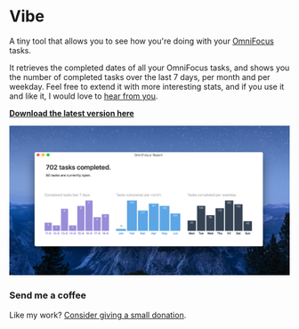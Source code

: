 # Vibe

A tiny tool that allows you to see how you're doing with your [OmniFocus](https://www.omnigroup.com/omnifocus/) tasks.

It retrieves the completed dates of all your OmniFocus tasks, and shows you the number of completed tasks over the last 7 days, per month and per weekday. Feel free to extend it with more interesting stats, and if you use it and like it, I would love to [hear from you](https://twitter.com/tschoffelen).

**[Download the latest version here](https://github.com/tschoffelen/vibe/releases)**


![Screenshot](screenshot.png)


### Send me a coffee
Like my work? [Consider giving a small donation](https://www.paypal.com/cgi-bin/webscr?cmd=_s-xclick&hosted_button_id=X8Y8GRHBU7V8N). 